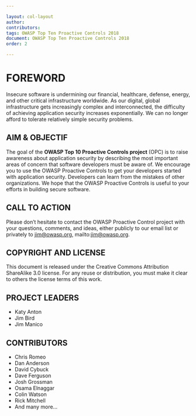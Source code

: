 ```yaml
---

layout: col-layout
author:
contributors:
tags: OWASP Top Ten Proactive Controls 2018
document: OWASP Top Ten Proactive Controls 2018
order: 2

---
```

# FOREWORD
Insecure software is undermining our financial, healthcare, defense, energy, and other critical infrastructure worldwide. As our digital, global infrastructure gets increasingly complex and interconnected, the difficulty of achieving application security increases exponentially. We can no longer afford to tolerate relatively simple security problems.

## AIM & OBJECTIF
The goal of the **OWASP Top 10 Proactive Controls project** (OPC) is to raise awareness about application security by describing the most important areas of concern that software developers must be aware of. We encourage you to use the OWASP Proactive Controls to get your developers started with application security. Developers can learn from the mistakes of other organizations. We hope that the OWASP Proactive Controls is useful to your efforts in building secure software.

## CALL TO ACTION
Please don’t hesitate to contact the OWASP Proactive Control project with your questions, comments, and ideas, either publicly to our email list or privately to jim@owasp.org, mailto:jim@owasp.org.

## COPYRIGHT AND LICENSE

This document is released under the Creative Commons Attribution ShareAlike 3.0 license. For any reuse or distribution, you must make it clear to others the license terms of this work.

## PROJECT LEADERS
* Katy Anton
* Jim Bird
* Jim Manico

## CONTRIBUTORS

* Chris Romeo
* Dan Anderson
* David Cybuck
* Dave Ferguson
* Josh Grossman
* Osama Elnaggar
* Colin Watson
* Rick Mitchell
* And many more…
